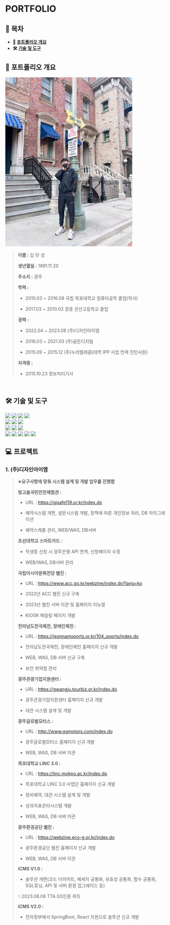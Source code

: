 # **PORTFOLIO**

## **📗 목차**

<b>

- 📝 [포트폴리오 개요](#-포트폴리오-개요)
- 🛠 [기술 및 도구](#-기술-및-도구)

</b>

## **📝 포트폴리오 개요**
<img alt="메인 페이지" src="https://github.com/ms-juda/MS/blob/main/resources/info/kms.jpg?raw=true" />

> **이름 :** 김 민 성
> 
> **생년월일 :** 1991.11.20
>
> **주소지 :** 광주
>
> **학력 :**
> 
> - 2010.03 ~ 2016.08 국립 목포대학교 컴퓨터공학 졸업(학사)
> 
> - 2017.03 ~ 2010.02 장흥 관산고등학교 졸업
> 
> **경력 :**
>
> - 2022.04 ~ 2023.08 (주)디자인아이엠
>
> - 2016.03 ~ 2021.03 (주)골든디지털
>
> - 2015.09 ~ 2015.12 (주)누리텔레콤(대학 IPP 사업 연계 인턴사원)
>
> **자격증 :**
>
> - 2015.10.23 정보처리기사
>
<br />

## **🛠 기술 및 도구**
<a href="https://spring.io/"><img src="https://img.shields.io/badge/Spring-6DB33F?style=flat-square&amp;logo=Spring&amp;logoColor=white"></a>
<a href="https://java.com/ko/"><img src="https://img.shields.io/badge/Java-007396?style=flat-square&amp;logo=Java&amp;logoColor=white"></a>
<a href="https://ko.wikipedia.org/wiki/Javascript/"><img src="https://img.shields.io/badge/Javascript-F7DF1E?style=flat-square&amp;logo=Javascript&amp;logoColor=black"></a>
<a href="https://visualstudio.microsoft.com/ko/"><img src="https://img.shields.io/badge/c%23-%23239120.svg?logo=c-sharp&logoColor=white"/></a>
<br />
<a href="https://www.mysql.com/"><img src="https://img.shields.io/badge/Mysql-4479A1?style=flat-square&amp;logo=Mysql&amp;logoColor=white"></a>
<a href="https://go.mariadb.com/"><img src="https://img.shields.io/badge/MariaDB-003545?style=flat-square&amp;logo=MariaDB&amp;logoColor=white"></a>
<a href="https://www.oracle.com/kr/"><img src="https://img.shields.io/badge/Oracle-F80000?style=flat-square&amp;logo=Oracle&amp;logoColor=white"></a>
<br />
<a href="https://www.ibm.com/kr-ko"><img src="https://img.shields.io/badge/UNIX-000000?style=flat-square&amp;logoColor=white"></a>
<a href="https://www.centos.org/"><img src="https://img.shields.io/badge/Linux-E53525?style=flat-square&amp;logoColor=red"></a>
<a href="https://www.microsoft.com/ko-kr/"><img src="https://img.shields.io/badge/Windows-0078D4?style=flat-square&amp;logo=Windows&amp;logoColor=white"></a>
<br />
<a href="https://httpd.apache.org/"><img src="https://img.shields.io/badge/Apache-D22128?style=flat-square&amp;logo=Apache&amp;logoColor=white"></a>
<a href="https://tomcat.apache.org/"><img src="https://img.shields.io/badge/Tomcat-F78D0A?style=flat-square&amp;logo=Apache Tomcat&amp;logoColor=white"></a>
<a href="http://www.opennaru.com/redhat/jboss/"><img src="https://img.shields.io/badge/Jboss-D22128?style=flat-square&amp;logoColor=white"></a>
<a href="https://www.oracle.com/kr/java/weblogic/"><img src="https://img.shields.io/badge/WebLogic-F78D0A?style=flat-square&amp;logoColor=white"></a>
<a href="https://www.tmax.co.kr/"><img src="https://img.shields.io/badge/Tmax-026CDF?style=flat-square&amp;logoColor=white"></a>
<br />

## **‍💻 프로젝트**
### **1. (주)디자인아이엠**
> **※요구사항에 맞춰 시스템 설계 및 개발 업무를 진행함**
> 
> **빛고을국민안전체험관 :**
> 
> - URL : https://gjsafe119.or.kr/index.do
> 
> - 예약시스템 개편, 설문시스템 개발, 정책에 따른 개인정보 처리, DB 마이그레이션
> 
> - 예약스케줄 관리, WEB/WAS, DB서버
>
> 
> **조선대학교 스마트카드 :**
> 
> - 학생증 신청 시 광주은행 API 연계, 신청페이지 수정
> 
> - WEB/WAS, DB서버 관리
>
>
> **국립아시아문화전당 웹진 :**
> 
> - URL : https://www.acc.go.kr/webzine/index.do?lang=ko
> 
> - 2022년 ACC 웹진 신규 구축
> 
> - 2023년 웹진 서버 이관 및 홈페이지 리뉴얼
> 
> - KIOSK 메일링 페이지 개발
>
>
> **전라남도전국체전, 장애인체전 :**
> 
> - URL : https://jeonnamsports.or.kr/104_sports/index.do
> 
> - 전라남도전국체전, 장애인체전 홈페이지 신규 개발
> 
> - WEB, WAS, DB 서버 신규 구축
> 
> - 보안 취약점 관리
>
>
> **광주관광기업지원센터 :**
> 
> - URL : https://gwangju.tourbiz.or.kr/index.do
> 
> - 광주관광기업지원센터 홈페이지 신규 개발
> 
> - 대관 시스템 설계 및 개발
>
>
> **광주글로벌모터스 :**
> 
> - URL : http://www.ggmotors.com/index.do
> 
> - 광주글로벌모터스 홈페이지 신규 개발
> 
> - WEB, WAS, DB 서버 이관
>
>
> **목포대학교 LINC 3.0 :**
> 
> - URL : https://linc.mokpo.ac.kr/index.do
> 
> - 목포대학교 LINC 3.0 사업단 홈페이지 신규 개발
> 
> - 장비예약, 대관 시스템 설계 및 개발
> 
> - 성과지표관리시스템 개발
> 
> - WEB, WAS, DB 서버 이관
>
> 
> **광주환경공단 웹진 :**
> 
> - URL : https://webzine.eco-g.or.kr/index.do
> 
> - 광주환경공단 웹진 홈페이지 신규 개발
> 
> - WEB, WAS, DB 서버 이관
>
>
> **iCMS V1.0 :**
> 
> - 솔루션 개편(코드 다이어트, 메세지 공통화, 유효성 공통화, 함수 공통화, SQL튜닝, API 및 서버 환경 업그레이드 등)
> 
> ✨2023.08.08 TTA GS인증 취득
>
> 
> **iCMS V2.0 :**
> 
> - 전자정부에서 SpringBoot, React 지원으로 솔루션 신규 개발

